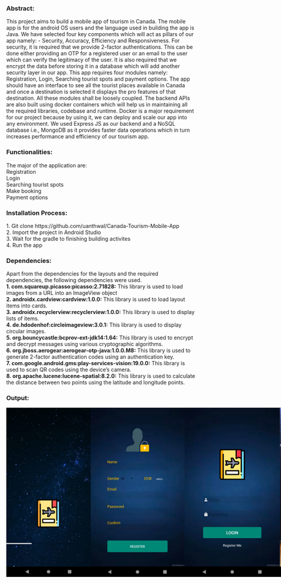 <h3><b>Abstract:</b></h3>This project aims to build a mobile app of tourism in Canada. The mobile app is for the android OS users and the language used in building the app is Java. We have selected four key components which will act as pillars of our app namely: - Security, Accuracy, Efficiency and Responsiveness. For security, it is required that we provide 2-factor authentications.
This can be done either providing an OTP for a registered user or an email to the user which can verify the legitimacy of the user. It is also required that we encrypt the data before storing it in a
database which will add another security layer in our app. This app requires four modules namely: Registration, Login, Searching tourist spots and payment options. The app should
have an interface to see all the tourist places available in Canada and once a destination is
selected it displays the pro features of that destination. All these modules shall be loosely coupled. The backend APIs are also built using
docker containers which will help us in maintaining all the required libraries, codebase and runtime.
Docker is a major requirement for our project because by using it, we can deploy and scale our app
into any environment. We used Express JS as our backend and a NoSQL database i.e., MongoDB as it provides
faster data operations which in turn increases performance and efficiency of our tourism app.

<h3><b>Functionalities:</b></h3>The major of the application are:<br/>
Registration<br/>
Login<br/>
Searching tourist spots<br/>
Make booking<br/>
Payment options<br/>

<h3><b>Installation Process:</b></h3>1. Git clone https://github.com/uanthwal/Canada-Tourism-Mobile-App<br/>
2. Import the project in Android Studio<br/>
3. Wait for the gradle to finishing building activites<br/>
4. Run the app<br/>

<h3><b>Dependencies:</b></h3>
Apart from the dependencies for the layouts and the required dependencies, the following dependencies were used. <br/>
<b>1. com.squareup.picasso:picasso:2.71828:</b> This library is used to load images from a URL into an ImageView object <br/>
<b>2. androidx.cardview:cardview:1.0.0:</b> This library is used to load layout items into cards. <br/>
<b>3. androidx.recyclerview:recyclerview:1.0.0:</b> This library is used to display lists of items. <br/>
<b>4. de.hdodenhof:circleimageview:3.0.1:</b> This library is used to display circular images. <br/>
<b>5. org.bouncycastle:bcprov-ext-jdk14:1.64:</b> This library is used to encrypt and decrypt messages using various cryptographic algorithms. <br/>
<b>6. org.jboss.aerogear:aerogear-otp-java:1.0.0.M8:</b> This library is used to generate 2-factor authentication codes using an authentication key. <br/>
<b>7. com.google.android.gms:play-services-vision:19.0.0:</b> This library is used to scan QR codes using the device’s camera.  <br/>
<b>8. org.apache.lucene:lucene-spatial:8.2.0:</b> This library is used to calculate the distance between two points using the latitude and longitude points. <br/>

<h3><b>Output:</b></h3>
<div style="display:flex;">
  <img src="https://github.com/uanthwal/Canada-Tourism-Mobile-App/blob/master/demo/image_1_1.jpeg" height="450"/>
  <img src="https://github.com/uanthwal/Canada-Tourism-Mobile-App/blob/master/demo/image_1.jpeg" height="450"/>
  <img src="https://github.com/uanthwal/Canada-Tourism-Mobile-App/blob/master/demo/image_2.jpeg" height="450"/>
  <img src="https://github.com/uanthwal/Canada-Tourism-Mobile-App/blob/master/demo/image_3.jpeg" height="450"/>
  <img src="https://github.com/uanthwal/Canada-Tourism-Mobile-App/blob/master/demo/image_4.jpeg" height="450"/>
  <img src="https://github.com/uanthwal/Canada-Tourism-Mobile-App/blob/master/demo/image_5.jpeg" height="450"/>
  <img src="https://github.com/uanthwal/Canada-Tourism-Mobile-App/blob/master/demo/image_6.jpeg" height="450"/>
  <img src="https://github.com/uanthwal/Canada-Tourism-Mobile-App/blob/master/demo/image_7.jpeg" height="450"/>
  <img src="https://github.com/uanthwal/Canada-Tourism-Mobile-App/blob/master/demo/image_8.jpeg" height="450"/>
  <img src="https://github.com/uanthwal/Canada-Tourism-Mobile-App/blob/master/demo/image_9.jpeg" height="450"/>
  <img src="https://github.com/uanthwal/Canada-Tourism-Mobile-App/blob/master/demo/image_10.jpeg" height="450"/>  
<div>

<h3><b>References:</b></h3>
[1] "Introducing AWS Auto Scaling", Amazon Web Services, Inc., 2020. [Online]. Available: https://aws.amazon.com/about-aws/whats-new/2018/01/introducing-aws-auto-scaling/ . [Accessed: 22- Mar- 2020].<br/>
[2] "Advantages | Disadvantages of Angular 8 - Tutorial And Example", Tutorial And Example, 2020. [Online]. Available: https://www.tutorialandexample.com/advantages-disadvantages-of-angular-8/ . [Accessed: 20- Mar- 2020].<br/>
[3]"Amazon Route 53 - Amazon Web Services", Amazon Web Services, Inc., 2020. [Online]. Available: https://aws.amazon.com/route53/ . [Accessed: 12- Mar- 2020].<br/>
[4]"AWS Elastic Beanstalk – Deploy Web Applications", Amazon Web Services, Inc., 2020. [Online]. Available: https://aws.amazon.com/elasticbeanstalk/ . [Accessed: 19- Mar- 2020].<br/>
[5]"The 20 Absolute Best Beaches In Canada", Chatelaine, 2020. [Online]. Available: https://www.chatelaine.com/living/best-beaches-in-canada/#gallery/best-canadian-beaches/slide-1 . [Accessed: 16- Mar- 2020].<br/>
[6]"List of National Parks of Canada", En.wikipedia.org, 2020. [Online]. Available: https://en.wikipedia.org/wiki/List_of_National_Parks_of_Canada . [Accessed: 18- Mar- 2020].<br/>
[7] Docker Documentation. 2020. Get Docker Engine - Community For Ubuntu. [online] Available at: <https://docs.docker.com/install/linux/docker-ce/ubuntu/ > [Accessed 21 March 2020].<br/>
[8] Amazon Web Services, Inc. 2020. What Is Docker? | AWS. [online] Available at: <https://aws.amazon.com/docker/ > [Accessed 23 March 2020].<br/>
[9] Node.js. 2020. Node.Js. [online] Available at: <https://nodejs.org/en/ > [Accessed 16 March 2020].<br/>
[10] Android Developers. 2020. Android Developers. [online] Available at: <https://developer.android.com/ > [Accessed 23 March 2020].<br/>
[11] Android Developers. 2020. Create A Card-Based Layout  |  Android Developers. [online] Available at: <https://developer.android.com/guide/topics/ui/layout/cardview > [Accessed 23 March 2020].<br/>

